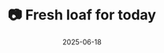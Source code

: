 ---
title: '📷 Fresh loaf for today'
date: '2025-06-18'
image: 'https://cdn.diblasio.social/static/photos/2025/20250618_073505.jpg'
thumbnail: 'https://cdn.diblasio.social/static/photos/2025/thumbnails/20250618_073505.jpg'
alt_text: "A freshly baked round loaf of crusty bread on a wooden cutting board."
tags:
  - "#Netherlands"
  - "#Huizen"
  - "#Photography"
  - "#HomeBaking"
  - "#Sourdough"
  - "#Bread"
  - "#Baking"
  - "#ArtisanBread"
  - "#FoodPhotography"
  - "#ProcessZero"
  - "#ShotOniPhone"
  - "#Halide"
description: ''
created_date: '2025-06-18'
location: "Unknown location"
exif_data: "Apple iPhone 15 Pro 9mm f/2.8 (1/120 | f/2.8 | ISO 100)"
draft: false
---